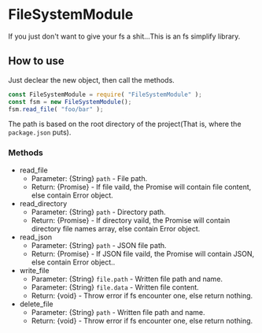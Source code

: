 # FileSystemModule

If you just don't want to give your fs a shit...This is an fs simplify library.

## How to use

Just declear the new object, then call the methods.

```JavaScript
const FileSystemModule = require( "FileSystemModule" );
const fsm = new FileSystemModule();
fsm.read_file( "foo/bar" );
```

The path is based on the root directory of the project(That is, where the `package.json` puts).

### Methods

* read_file
  * Parameter: {String} `path` - File path.
  * Return: {Promise} - If file vaild, the Promise will contain file content, else contain Error object.
* read_directory
  * Parameter: {String} `path` - Directory path.
  * Return: {Promise} - If directory vaild, the Promise will contain directory file names array, else contain Error object.
* read_json
  * Parameter: {String} `path` - JSON file path.
  * Return: {Promise} - If JSON file vaild, the Promise will contain JSON, else contain Error object..
* write_file
  * Parameter: {String} `file.path` - Written file path and name.
  * Parameter: {String} `file.data` - Written file content.
  * Return: {void} - Throw error if fs encounter one, else return nothing.
* delete_file
  * Parameter: {String} `path` - Written file path and name.
  * Return: {void} - Throw error if fs encounter one, else return nothing.
